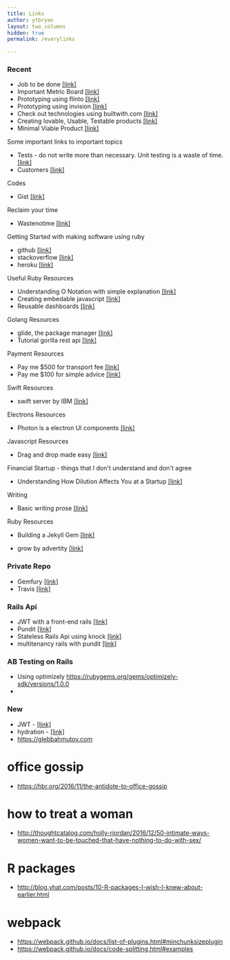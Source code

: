 ```yaml
---
title: Links
author: ytbryan
layout: two_columns
hidden: true
permalink: /everylinks

---
```


  ### Recent

  - Job to be done [[link]](http://innovatorstoolkit.com/content/technique-1-jobs-be-done)
  - Important Metric Board [[link]](https://twitter.com/ytbryan/status/440884044146814977)
  - Prototyping using flinto [[link]](https://www.flinto.com)
  - Prototyping using invision [[link]](https://www.invisionapp.com)
  - Check out technologies using builtwith.com [[link]](https://builtwith.com)
  - Creating lovable, Usable, Testable products [[link]]( http://blog.crisp.se/2016/01/25/henrikkniberg/making-sense-of-mvp)
  - Minimal Viable Product [[link]](https://blog.fastmonkeys.com/2014/06/18/minimum-viable-product-your-ultimate-guide-to-mvp-great-examples/)

  Some important links to important topics

  - Tests - do not write more than necessary. Unit testing is a waste of time. [[link]](/docs/testing.pdf)
  - Customers [[link]](/docs/customers.jpg)

  Codes

  - Gist [[link]]()

  Reclaim your time

  - Wastenotime [[link]](http://www.bumblebeesystems.com/wastenotime/)

  Getting Started with making software using ruby

  - github [[link]](http://github.com)
  - stackoverflow [[link]](http://stackoverflow.com)
  - heroku [[link]](http://heroku.com)

  Useful Ruby Resources

  - Understanding O Notation with simple explanation [[link]](http://blog.honeybadger.io/a-rubyist-s-guide-to-big-o-notation/?utm_source=rubyweekly&utm_medium=email)
  - Creating embedable javascript [[link]](http://blog.swirrl.com/articles/creating-asynchronous-embeddable-javascript-widgets/)
  - Reusable dashboards [[link]](https://colorlib.com/wp/free-html5-admin-dashboard-templates/)


  Golang Resources

  - glide, the package manager [[link]](https://github.com/Masterminds/glide)
  - Tutorial gorilla rest api [[link]]( http://www.giantflyingsaucer.com/blog/?p=5635)

   Payment Resources

   - Pay me $500 for transport fee [[link]](https://paypal.me/tadapay/500)
   - Pay me $100 for simple advice [[link]](https://paypal.me/tadapay/100)


   Swift Resources

   - swift server by IBM [[link]](https://github.com/ibm-swift/kitura)

   Electrons Resources

   - Photon is a electron UI components [[link]](http://photonkit.com)

   Javascript Resources

   - Drag and drop made easy [[link]]( https://github.com/bevacqua/dragula)

   Financial Startup - things that I don't understand and don't agree
   - Understanding How Dilution Affects You at a Startup [[link]](https://bothsidesofthetable.com/understanding-how-dilution-affects-you-at-a-startup-4fb4cd29ad5c#.ykrxorneb)

   Writing
   - Basic writing prose [[link]](http://www.hu.mtu.edu/~cwaddell/Basic_Prose_Style.html)

   Ruby Resources
   - Building a Jekyll Gem [[link]](https://webdesign.tutsplus.com/tutorials/how-to-create-and-publish-a-jekyll-theme-gem--cms-27475)

   - grow by advertity [[link]](http://www.nuggetsoftruth.com/learn_to_grow_through_adversity.htm)

   ### Private Repo

   - Gemfury [[link]](https://manage.fury.io/dashboard/ytbryan/#_ga=1.68700178.268423103.1480409719)
   - Travis  [[link]](https://travis-ci.org/profile/ytbryan)

   ### Rails Api
   - JWT with a front-end rails  [[link]](http://zacstewart.com/2015/05/14/using-json-web-tokens-to-authenticate-javascript-front-ends-on-rails.html)
   - Pundit [[link]](https://github.com/elabs/pundit)
   - Stateless Rails Api using knock [[link]](http://fredguest.com/2015/03/06/building-a-stateless-rails-api-with-react-and-twitter-oauth/)
   - multitenancy rails with pundit [[link]]( http://andrewmarkle.com/2016/04/06/multitenancy-with-pundit.html)


   ### AB Testing on Rails
   - Using optimizely https://rubygems.org/gems/optimizely-sdk/versions/1.0.0
   -
   ### New

   - JWT - [[link]](https://jwt.io/introduction/)
   - hydration - [[link]](https://glebbahmutov.com/hydrate-vue-todo/)
   - https://glebbahmutov.com

   # office gossip
   - https://hbr.org/2016/11/the-antidote-to-office-gossip


   # how to treat a woman
   - http://thoughtcatalog.com/holly-riordan/2016/12/50-intimate-ways-women-want-to-be-touched-that-have-nothing-to-do-with-sex/

   # R packages
   - http://blog.yhat.com/posts/10-R-packages-I-wish-I-knew-about-earlier.html

   # webpack
   - https://webpack.github.io/docs/list-of-plugins.html#minchunksizeplugin
   - https://webpack.github.io/docs/code-splitting.html#examples
